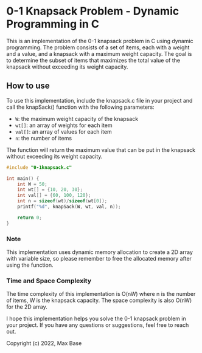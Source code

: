 # 0-1 Knapsack Problem - Dynamic Programming in C

This is an implementation of the 0-1 knapsack problem in C using dynamic programming. The problem consists of a set of items, each with a weight and a value, and a knapsack with a maximum weight capacity. The goal is to determine the subset of items that maximizes the total value of the knapsack without exceeding its weight capacity.

## How to use

To use this implementation, include the knapsack.c file in your project and call the knapSack() function with the following parameters:

- `W`: the maximum weight capacity of the knapsack
- `wt[]`: an array of weights for each item
- `val[]`: an array of values for each item
- `n`: the number of items

The function will return the maximum value that can be put in the knapsack without exceeding its weight capacity.

```c
#include "0-1knapsack.c"

int main() {
    int W = 50;
    int wt[] = {10, 20, 30};
    int val[] = {60, 100, 120};
    int n = sizeof(wt)/sizeof(wt[0]);
    printf("%d", knapSack(W, wt, val, n));

    return 0;
}
```

### Note

This implementation uses dynamic memory allocation to create a 2D array with variable size, so please remember to free the allocated memory after using the function.

### Time and Space Complexity

The time complexity of this implementation is O(nW) where n is the number of items, W is the knapsack capacity. The space complexity is also O(nW) for the 2D array.

I hope this implementation helps you solve the 0-1 knapsack problem in your project. If you have any questions or suggestions, feel free to reach out.

Copyright (c) 2022, Max Base
